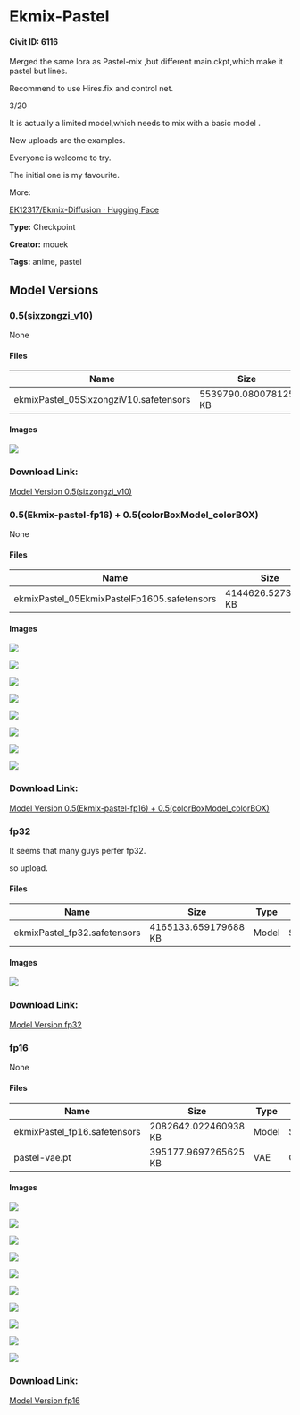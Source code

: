 # Ekmix-Pastel

#### Civit ID: 6116

<p>Merged the same lora as Pastel-mix ,but different main.ckpt,which make it pastel but lines.</p><p>Recommend to use Hires.fix and control net.</p><p></p><p></p><p>3/20</p><p>It is actually a limited model,which needs to mix with a basic model .</p><p>New uploads are the examples.</p><p>Everyone is welcome to try.</p><p>The initial one is my favourite.</p><p>More:</p><p><a target="_blank" rel="ugc" href="https://huggingface.co/EK12317/Ekmix-Diffusion">EK12317/Ekmix-Diffusion · Hugging Face</a></p>

**Type:** Checkpoint

**Creator:** mouek

**Tags:** anime, pastel

## Model Versions

### 0.5(sixzongzi_v10)

None

#### Files

| Name | Size | Type | Format | Download Url | AutoV1 | AutoV2 | SHA256 | CRC32 | BLAKE3 |
| --- | --- | --- | --- | --- | --- | --- | --- | --- | --- |
| ekmixPastel_05SixzongziV10.safetensors | 5539790.080078125 KB | Model | SafeTensor | https://civitai.com/api/download/models/52006 | 99CAC48B | 4E40020EC7 | 4E40020EC7E4620D1EB52AC640D8852B63154680B66E12A6643391AF41E0A81B | 35C28352 | 73B8D07E27479DE0C99EDCFAC8FA061B9068563E6AE6EDE175DBB02800A31321 |

#### Images

<p><img src="https://image.civitai.com/xG1nkqKTMzGDvpLrqFT7WA/a7f6ce25-6e57-4fde-7798-bf2576caf200/width=450/560474.jpeg" /></p>

### Download Link:

[Model Version 0.5(sixzongzi_v10)](https://civitai.com/api/download/models/52006)

### 0.5(Ekmix-pastel-fp16) + 0.5(colorBoxModel_colorBOX)

None

#### Files

| Name | Size | Type | Format | Download Url | AutoV1 | AutoV2 | SHA256 | CRC32 | BLAKE3 |
| --- | --- | --- | --- | --- | --- | --- | --- | --- | --- |
| ekmixPastel_05EkmixPastelFp1605.safetensors | 4144626.52734375 KB | Model | SafeTensor | https://civitai.com/api/download/models/26006 | 82749980 | 9845179507 | 98451795073B74FBBDE08D8B2FFB8A62982AEF6F270FDD8D02BF63B64B49D546 | 39E446B2 | 396D7ECA428C8E722F13D7BE14B8B6A9931C241429CE36101DCD52AD95C7BA62 |

#### Images

<p><img src="https://image.civitai.com/xG1nkqKTMzGDvpLrqFT7WA/80047187-5803-4b9d-4a70-290f0a4d5f00/width=450/286024.jpeg" /></p>

<p><img src="https://image.civitai.com/xG1nkqKTMzGDvpLrqFT7WA/555b451b-c156-49af-3046-5c95d4a7e200/width=450/286292.jpeg" /></p>

<p><img src="https://image.civitai.com/xG1nkqKTMzGDvpLrqFT7WA/4f54d8a6-f4f3-416b-ffe5-ce62e94d4800/width=450/294671.jpeg" /></p>

<p><img src="https://image.civitai.com/xG1nkqKTMzGDvpLrqFT7WA/9fe1d206-4466-4e86-9e3e-ef2d64990200/width=450/286042.jpeg" /></p>

<p><img src="https://image.civitai.com/xG1nkqKTMzGDvpLrqFT7WA/c065ced9-911d-41b2-e58c-c641a9198b00/width=450/294541.jpeg" /></p>

<p><img src="https://image.civitai.com/xG1nkqKTMzGDvpLrqFT7WA/183ff3e2-630d-4036-d45a-a04666c13500/width=450/286023.jpeg" /></p>

<p><img src="https://image.civitai.com/xG1nkqKTMzGDvpLrqFT7WA/9f9e42cd-d4a9-4b12-88c1-6d6e664c8800/width=450/286022.jpeg" /></p>

<p><img src="https://image.civitai.com/xG1nkqKTMzGDvpLrqFT7WA/858f5e3a-d143-4f23-6ee9-f69684973200/width=450/299071.jpeg" /></p>

### Download Link:

[Model Version 0.5(Ekmix-pastel-fp16) + 0.5(colorBoxModel_colorBOX)](https://civitai.com/api/download/models/26006)

### fp32

<p>It seems that many guys perfer fp32.</p><p>so upload.</p>

#### Files

| Name | Size | Type | Format | Download Url | AutoV1 | AutoV2 | SHA256 | CRC32 | BLAKE3 |
| --- | --- | --- | --- | --- | --- | --- | --- | --- | --- |
| ekmixPastel_fp32.safetensors | 4165133.659179688 KB | Model | SafeTensor | https://civitai.com/api/download/models/7740 | 1F578876 | 0526445F65 | 0526445F658F27DB2D5C5B0CAB49A186530C82EA74A4A68D6693197DF2A7740F | ABCF02E9 | 4307229D81A2450D39F6CABDED590CB85B07254E05AFEBE7C7888145AB3CA457 |

#### Images

<p><img src="https://image.civitai.com/xG1nkqKTMzGDvpLrqFT7WA/9aeddedf-1c35-49fb-11c9-979e19747200/width=450/72803.jpeg" /></p>

### Download Link:

[Model Version fp32](https://civitai.com/api/download/models/7740)

### fp16

None

#### Files

| Name | Size | Type | Format | Download Url | AutoV1 | AutoV2 | SHA256 | CRC32 | BLAKE3 |
| --- | --- | --- | --- | --- | --- | --- | --- | --- | --- |
| ekmixPastel_fp16.safetensors | 2082642.022460938 KB | Model | SafeTensor | https://civitai.com/api/download/models/7153 | DD5F523B | CA485B96F8 | CA485B96F85114EE3037F5B4B5C46B95B642B5CFC35647AE4FF9847B8931CC8F | 0B4BB2E9 | FD6AD6897BBA9EB9C6A94871AF9C2ADD62A6A3517F0851C8A02EE003F93D81A4 |
| pastel-vae.pt | 395177.9697265625 KB | VAE | Other | https://civitai.com/api/download/models/7153?type=VAE&format=Other | 9F45927E | DF3C506E51 | DF3C506E51B7EE1D7B5A6A2BB7142D47D488743C96AA778AFB0F53A2CDC2D38D | CDC8E084 | 1C1C17EC74EB5758F1F85BADDA885C2A2B07B9F0A81B6420AC3ABF2BB06FD2C1 |

#### Images

<p><img src="https://image.civitai.com/xG1nkqKTMzGDvpLrqFT7WA/31215710-6fb9-454f-326b-4d01741da800/width=450/69008.jpeg" /></p>

<p><img src="https://image.civitai.com/xG1nkqKTMzGDvpLrqFT7WA/17098e6b-8bc5-41bf-43d8-5f96e9f5e100/width=450/66025.jpeg" /></p>

<p><img src="https://image.civitai.com/xG1nkqKTMzGDvpLrqFT7WA/3a8ac874-3dad-4d10-2cbd-53af5a455a00/width=450/66214.jpeg" /></p>

<p><img src="https://image.civitai.com/xG1nkqKTMzGDvpLrqFT7WA/f23d086d-3156-4110-6b38-e47b71d7a700/width=450/66294.jpeg" /></p>

<p><img src="https://image.civitai.com/xG1nkqKTMzGDvpLrqFT7WA/1c20904e-4eab-4c52-9bfd-a7cbdff62600/width=450/66038.jpeg" /></p>

<p><img src="https://image.civitai.com/xG1nkqKTMzGDvpLrqFT7WA/3ed7b08d-2984-4b8c-78a8-3c4eecd46d00/width=450/66169.jpeg" /></p>

<p><img src="https://image.civitai.com/xG1nkqKTMzGDvpLrqFT7WA/55d11041-105f-440e-b88c-3e24f5ec9300/width=450/65892.jpeg" /></p>

<p><img src="https://image.civitai.com/xG1nkqKTMzGDvpLrqFT7WA/757ee3d8-13dd-4292-b5c5-35528a310100/width=450/65895.jpeg" /></p>

<p><img src="https://image.civitai.com/xG1nkqKTMzGDvpLrqFT7WA/a9d714f3-a184-452e-f0ef-2a71b476f500/width=450/66020.jpeg" /></p>

<p><img src="https://image.civitai.com/xG1nkqKTMzGDvpLrqFT7WA/970e62ff-fa03-4ad1-896e-5bc4bf755d00/width=450/65991.jpeg" /></p>

### Download Link:

[Model Version fp16](https://civitai.com/api/download/models/7153)

